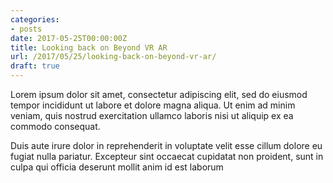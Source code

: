 ```yaml
---
categories:
- posts
date: 2017-05-25T00:00:00Z
title: Looking back on Beyond VR AR
url: /2017/05/25/looking-back-on-beyond-vr-ar/
draft: true
---
```



Lorem ipsum dolor sit amet, consectetur adipiscing elit, sed do eiusmod tempor incididunt ut labore et dolore magna aliqua. Ut enim ad minim veniam, quis nostrud exercitation ullamco laboris nisi ut aliquip ex ea commodo consequat.
<!--more-->

Duis aute irure dolor in reprehenderit in voluptate velit esse cillum dolore eu fugiat nulla pariatur. Excepteur sint occaecat cupidatat non proident, sunt in culpa qui officia deserunt mollit anim id est laborum

